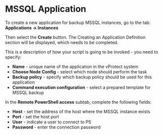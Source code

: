 # MSSQL Application
To create a new application for backup MSSQL instances, go to the tab: **Applications -> Instances**

Then select the **Create** button. The Creating an Application Definition section will be displayed, which needs to be completed.

This is a description of how your script is going to be invoked - you need to specify:
* **Name**  - unique name of the application in the vProtect system
* **Choose Node Config** - select which node should perform the task
* **Backup policy** - specify which backup policy should be used for this application
* **Command execution configuration** - select a prepared template for MSSQL backup

In the **Remote PowerShell access** subtab, complete the following fields:
* **Host** - set the address of the host where the MSSQL instance exists
* **Port** - set the host port
* **User** - indicate a user to connect to PS
* **Password** - enter the connection password